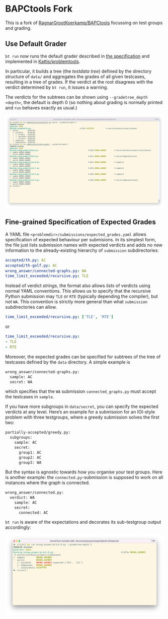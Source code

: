 # BAPCtools Fork

This is a fork of [RagnarGrootKoerkamp/BAPCtools](https://github.com/RagnarGrootKoerkamp/BAPCtools) focussing on test groups and grading.

## Use Default Grader

`bt run` now runs the default grader described in [the specification](https://icpc.io/problem-package-format/spec/problem_package_format#default-grader-specification) and implemented in [Kattis/problemtools](https://github.com/Kattis/problemtools/tree/develop/support/default_grader).

In particular, it builds a tree (the *testdata tree*) defined by the directory structure of `data/` and aggregates the grades of all given testcases, resulting in a tree of grades.
If the verdict at the root disagrees with the verdict determined by `bt run`, it issues a warning.

The verdicts for the subtrees can be shown using `--gradetree_depth <depth>`, the default is depth 0 (so nothing about grading is normally printed and `run` behaves exactly as usual.)

![run --gradetree](doc/images/run-gradetree.png)

## Fine-grained Specification of Expected Grades

A YAML file `<problemdir>/submissions/expected_grades.yaml` allows specification of expected behaviour per submisions.
In its simplest form, the file just lists submission names with expected verdicts and adds no new information to the already-existing hierarchy of `submission` subdirectories:
```yaml
accepted/th.py: AC
accepted/th-golf.py: AC
wrong_answer/connected-graphs.py: WA
time_limit_exceeded/recursive.py: TLE
```

Instead of verdict *strings*, the format also allows *lists* of verdicts using normal YAML conventions.
This allows us to specify that the recursive Python submission may `TLE` or `RTE` (typically depending the compiler), but not `WA`. This convention is strictly more general than what `submission` subdirectories can allow.
```yaml
time_limit_exceeded/recursive.py: ['TLE', 'RTE']
```
or
```yaml
time_limit_exceeded/recursive.py:
- TLE
- RTE
```

Moreover, the expected grades can be specified for subtrees of the tree of testcases defined by the `data` directory.
A simple example is
```
wrong_answer/connected-graphs.py:
  sample: AC
  secret: WA
```
which specifies that the `WA` submission `connected_graphs.py` must accept the testcases in `sample`.

If you have more subgroups in `data/secret`, you can specify the expected verdicts at any level. Here’s an example for a submission for an IOI-style problem with three testgroups, where a greedy submission solves the first two:
```
partially-accepted/greedy.py:
  subgroups:
    sample: AC
    secret:
      group1: AC
      group2: AC
      group3: WA
```

But the syntax is agnostic towards how you organise your test groups. Here is another example: the `connected.py`-submission is supposed to work on all instances where the graph is connected.
```
wrong_answer/connected.py:
  verdict: WA
    sample: AC
    secret:
      connected: AC
```

`bt run` is aware of the expectations and decorates its sub-testgroup output accordingly:

![run with expected grades](doc/images/expected_grades.png)
